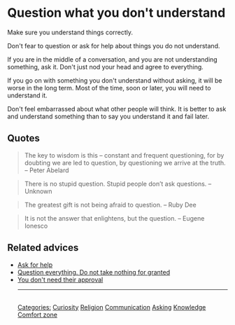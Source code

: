 # Question what you don't understand

Make sure you understand things correctly.

Don't fear to question or ask for help about things you do not understand.

If you are in the middle of a conversation, and you are not understanding something, ask it. Don't just nod your head and agree to everything.

If you go on with something you don't understand without asking, it will be worse in the long term. Most of the time, soon or later, you will need to understand it.

Don't feel embarrassed about what other people will think. It is better to ask and understand something than to say you understand it and fail later.

## Quotes

> The key to wisdom is this – constant and frequent questioning, for by doubting we are led to question, by questioning we arrive at the truth. – Peter Abelard

> There is no stupid question. Stupid people don’t ask questions. – Unknown

> The greatest gift is not being afraid to question. – Ruby Dee

> It is not the answer that enlightens, but the question. – Eugene Ionesco

## Related advices

- [Ask for help](../Ask%20for%20help/index.md)
- [Question everything. Do not take nothing for granted](../Question%20everything.%20Do%20not%20take%20anything%20for%20granted/index.md)
- [You don't need their approval](../You%20don't%20need%20their%20approval/index.md)<hr/><br/>[Categories:](../Categories/index.md) [Curiosity](../Categories/Curiosity.md) [Religion](../Categories/Religion.md) [Communication](../Categories/Communication.md) [Asking](../Categories/Asking.md) [Knowledge](../Categories/Knowledge.md) [Comfort zone](../Categories/Comfort%20zone.md)
